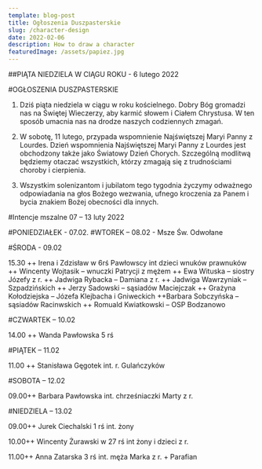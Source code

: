 ```yaml
---
template: blog-post
title: Ogłoszenia Duszpasterskie
slug: /character-design
date: 2022-02-06
description: How to draw a character
featuredImage: /assets/papiez.jpg
---
```

##PIĄTA NIEDZIELA W CIĄGU ROKU - 6 lutego 2022

#OGŁOSZENIA DUSZPASTERSKIE

1. Dziś piąta niedziela w ciągu w roku kościelnego. Dobry Bóg gromadzi nas na Świętej Wieczerzy, aby karmić słowem i Ciałem Chrystusa. W ten sposób umacnia nas na drodze naszych codziennych zmagań. 

2. W sobotę, 11 lutego, przypada wspomnienie Najświętszej Maryi Panny z Lourdes. 
Dzień wspomnienia Najświętszej Maryi Panny z Lourdes jest obchodzony także jako Światowy Dzień Chorych. Szczególną modlitwą będziemy otaczać wszystkich, którzy zmagają się z trudnościami choroby i cierpienia. 

3. Wszystkim solenizantom i jubilatom tego tygodnia życzymy odważnego odpowiadania na głos Bożego wezwania, ufnego kroczenia za Panem i bycia znakiem Bożej obecności dla innych. 

#Intencje mszalne 07 – 13 luty 2022

#PONIEDZIAŁEK  - 07.02.   #WTOREK – 08.02 - Msze Św. Odwołane


#ŚRODA  -  09.02

15.30 ++ Irena i Zdzisław w 6rś Pawłowscy int dzieci wnuków prawnuków
++ Wincenty Wojtasik – wnuczki Patrycji z mężem
++ Ewa Wituska – siostry Józefy z r. 
++ Jadwiga Rybacka – Damiana z r. 
++ Jadwiga Wawrzyniak – Szpadzińskich 
++ Jerzy Sadowski – sąsiadów Maciejczak 
++ Grażyna Kołodziejska – Józefa Klejbacha i Gniweckich
++Barbara Sobczyńska – sąsiadów Racinwskich
++ Romuald Kwiatkowski – OSP Bodzanowo

#CZWARTEK – 10.02

14.00 ++ Wanda Pawłowska 5 rś

#PIĄTEK – 11.02

11.00 ++ Stanisława Gęgotek int. r. Gulańczyków

#SOBOTA – 12.02

09.00++ Barbara Pawłowska int.  chrześniaczki Marty z r. 

#NIEDZIELA – 13.02

09.00++ Jurek Ciechalski 1 rś int. żony

10.00++ Wincenty Żurawski w 27 rś int żony i dzieci z r.

11.00++ Anna Zatarska 3 rś int. męża Marka z r. + Parafian